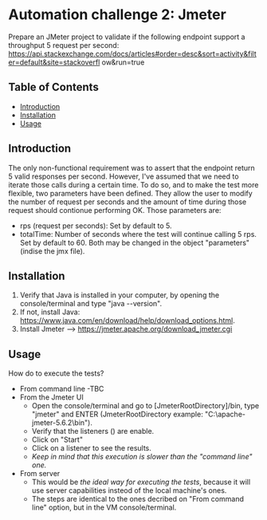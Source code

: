 # Automation challenge 2: Jmeter

Prepare an JMeter project to validate if the following endpoint support a throughput 5 request per second: 
https://api.stackexchange.com/docs/articles#order=desc&sort=activity&filter=default&site=stackoverfl
ow&run=true

## Table of Contents

* [Introduction](#introduction)
* [Installation](#installation)
* [Usage](#usage)


## Introduction
The only non-functional requirement was to assert that the endpoint return 5 valid responses per second. However, I've assumed that we need to iterate those calls during a certain time. 
To do so, and to make the test more flexible, two parameters have been defined. They allow the user to modify the number of request per seconds and the amount of time during those request should contionue performing OK. Those parameters are: 
* rps (request per seconds): Set by default to 5.
* totalTime: Number of seconds where the test will continue calling 5 rps. Set by default to 60.
Both may be changed in the object "parameters" (indise the jmx file).

## Installation

1. Verify that Java is installed in your computer, by opening the console/terminal and type "java --version".
2. If not, install Java: https://www.java.com/en/download/help/download_options.html.
3. Install Jmeter --> https://jmeter.apache.org/download_jmeter.cgi

## Usage

How do to execute the tests?
* From command line
  -TBC
* From the Jmeter UI
  - Open the console/terminal and go to [JmeterRootDirectory]/bin, type "jmeter" and ENTER (JmeterRootDirectory example: "C:\apache-jmeter-5.6.2\bin").
  - Verify that the listeners () are enable.
  - Click on "Start"
  - Click on a listener to see the results.
  - *Keep in mind that this execution is slower than the "command line" one.*
 * From server
   - This would be *the ideal way for executing the tests*, because it will use server capabilities insteod of the local machine's ones.
   - The steps are identical to the ones decribed on "From command line" option, but in the VM console/terminal.
